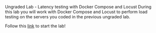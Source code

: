 Ungraded Lab - Latency testing with Docker Compose and Locust
During this lab you will work with Docker Compose and Locust to perform load testing on the servers you coded in the previous ungraded lab.

Follow this [link](https://github.com/https-deeplearning-ai/machine-learning-engineering-for-production-public/blob/main/course4/week2-ungraded-labs/C4_W2_Lab_3_Latency_Test_Compose/README.md) to start the lab!